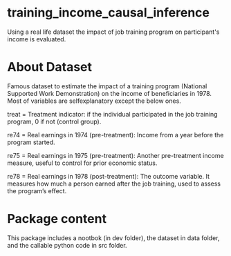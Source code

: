 # training_income_causal_inference
Using a real life dataset the impact of job training program on participant's income is evaluated.

# About Dataset
Famous dataset to estimate the impact of a training program (National Supported Work Demonstration) on the income of beneficiaries in 1978.
Most of variables are selfexplanatory except the below ones.

treat = Treatment indicator: if the individual participated in the job training program, 0 if not (control group).

re74 = Real earnings in 1974 (pre-treatment): Income from a year before the program started.

re75 = Real earnings in 1975 (pre-treatment): Another pre-treatment income measure, useful to control for prior economic status.

re78 = Real earnings in 1978 (post-treatment): The outcome variable. It measures how much a person earned after the job training, used to assess the program’s effect.

# Package content
This package includes a nootbok (in dev folder), the dataset in data folder, and the callable python code in src folder.
